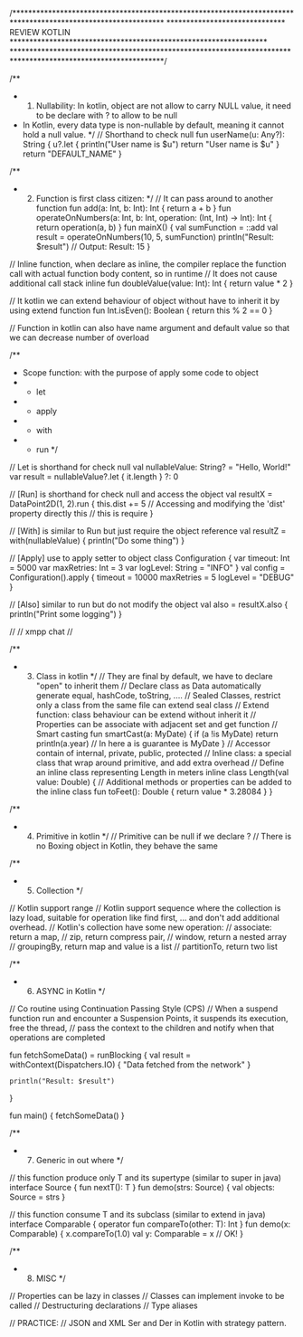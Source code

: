 
/**************************************************************************************************************
 ****************************** REVIEW KOTLIN *****************************************************************
 **************************************************************************************************************/

/**
 * 1. Nullability: In kotlin, object are not allow to carry NULL value, it need to be declare with ? to allow to be null
 * In Kotlin, every data type is non-nullable by default, meaning it cannot hold a null value.
 */
// Shorthand to check null
fun userName(u: Any?): String {
    u?.let {
        println("User name is $u")
        return "User name is $u"
    }
    return "DEFAULT_NAME"
}

/**
 * 2. Function is first class citizen:
 */
// It can pass around to another function
fun add(a: Int, b: Int): Int {
    return a + b
}
fun operateOnNumbers(a: Int, b: Int, operation: (Int, Int) -> Int): Int {
    return operation(a, b)
}
fun mainX() {
    val sumFunction = ::add
    val result = operateOnNumbers(10, 5, sumFunction)
    println("Result: $result") // Output: Result: 15
}

// Inline function, when declare as inline, the compiler replace the function call with actual function body content, so in runtime
// It does not cause additional call stack
inline fun doubleValue(value: Int): Int {
    return value * 2
}

// It kotlin we can extend behaviour of object without have to inherit it by using extend function
fun Int.isEven(): Boolean {
    return this % 2 == 0
}

// Function in kotlin can also have name argument and default value so that we can decrease number of overload

/**
 * Scope function: with the purpose of apply some code to object
 * - let
 * - apply
 * - with
 * - run
 */

// Let is shorthand for check null
val nullableValue: String? = "Hello, World!"
var result = nullableValue?.let {
    it.length
} ?: 0

// [Run] is shorthand for check null and access the object
val resultX = DataPoint2D(1, 2).run {
    this.dist += 5 // Accessing and modifying the 'dist' property directly
    this // this is require
}

// [With] is similar to Run but just require the object reference
val resultZ = with(nullableValue) {
    println("Do some thing")
}

// [Apply] use to apply setter to object
class Configuration {
    var timeout: Int = 5000
    var maxRetries: Int = 3
    var logLevel: String = "INFO"
}
val config = Configuration().apply {
    timeout = 10000
    maxRetries = 5
    logLevel = "DEBUG"
}

// [Also] similar to run but do not modify the object 
val also = resultX.also {
    println("Print some logging")
}

// 
// xmpp chat 
// 

/**
 * 3. Class in kotlin
 */
// They are final by default, we have to declare "open" to inherit them
// Declare class as Data automatically generate equal, hashCode, toString, ....
// Sealed Classes, restrict only a class from the same file can extend seal class
// Extend function: class behaviour can be extend without inherit it
// Properties can be associate with adjacent set and get function
// Smart casting 
fun smartCast(a: MyDate) {
    if (a !is MyDate) return
    println(a.year) // In here a is guarantee is MyDate
}
// Accessor contain of internal, private, public, protected
// Inline class: a special class that wrap around primitive, and add extra overhead
// Define an inline class representing Length in meters
inline class Length(val value: Double) {
    // Additional methods or properties can be added to the inline class
    fun toFeet(): Double {
        return value * 3.28084
    }
}

/**
 * 4. Primitive in kotlin
 */
// Primitive can be null if we declare ?
// There is no Boxing object in Kotlin, they behave the same


/**
 * 5. Collection
 */

// Kotlin support range
// Kotlin support sequence where the collection is lazy load, suitable for operation like find first, ... and don't add additional overhead.
// Kotlin's collection have some new operation:
// associate: return a map,
// zip, return compress pair,
// window, return a nested array
// groupingBy, return map and value is a list
// partitionTo, return two list


/**
 * 6. ASYNC in Kotlin
 */

// Co routine using Continuation Passing Style (CPS)
// When a suspend function run and encounter a Suspension Points, it suspends its execution, free the thread,
// pass the context to the children and notify when that operations are completed

fun fetchSomeData() = runBlocking {
    val result = withContext(Dispatchers.IO) {
        "Data fetched from the network"
    }

    println("Result: $result")
}

fun main() {
    fetchSomeData()
}

/**
 * 7. Generic in out where
 */

// this function produce only T and its supertype (similar to super in java)
interface Source<out T> {
    fun nextT(): T
}
fun demo(strs: Source<String>) {
    val objects: Source<Any> = strs
}


// this function consume T and its subclass (similar to extend in java)
interface Comparable<in T> {
    operator fun compareTo(other: T): Int
}
fun demo(x: Comparable<Number>) {
    x.compareTo(1.0)
    val y: Comparable<Double> = x // OK!
}

/**
 * 8. MISC
 */

// Properties can be lazy in classes
// Classes can implement invoke to be called
// Destructuring declarations
// Type aliases


// PRACTICE:
// JSON and XML Ser and Der in Kotlin with strategy pattern.